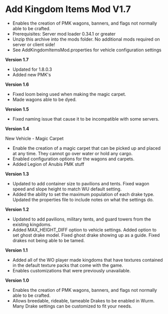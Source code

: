 # Add Kingdom Items Mod V1.7

- Enables the creation of PMK wagons, banners, and flags not normally able to be crafted. 
- Prerequisites: Server mod loader 0.34.1 or greater 
- Unzip this archive into the mods folder. No additional mods required on server or client side! 
- See AddKingdomItemsMod.properties for vehicle configuration settings

**Version 1.7** 

- Updated for 1.8.0.3
- Added new PMK's

**Version 1.6** 

- Fixed loom being used when making the magic carpet.
- Made wagons able to be dyed.

**Version 1.5** 

- Fixed naming issue that cause it to be incompatible with some servers.

**Version 1.4** 

New Vehicle - Magic Carpet  
- Enable the creation of a magic carpet that can be picked up and placed at any time. They cannot go over water or hold any cargo.  
- Enabled configuration options for the wagons and carpets.  
- Added Legion of Anubis PMK stuff  

 **Version 1.3** 
- Updated to add container size to pavilions and tents. Fixed wagon speed and slope height to match WU default setting. 
- Added the ability to set the maximum population of each drake type. Updated the properties file to include notes on what the settings do. 

 **Version 1.2** 
 
- Updated to add pavilions, military tents, and guard towers from the existing kingdoms.  
- Added MAX_HEIGHT_DIFF option to vehicle settings. Added option to set ghost drake model. Fixed ghost drake showing up as a guide. Fixed drakes not being able to be tamed.  

 **Version 1.1** 

- Added all of the WO player made kingdoms that have textures contained in the default texture packs that come with the game.  
- Enables customizations that were previously unavailable.  

 **Version 1.0** 
 
- Enables the creation of PMK wagons, banners, and flags not normally able to be crafted.  
- Allows breedable, rideable, tameable Drakes to be enabled in Wurm. Many Drake settings can be customized to fit your needs.  

